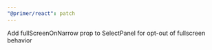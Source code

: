```yaml
---
"@primer/react": patch
---
```


Add fullScreenOnNarrow prop to SelectPanel for opt-out of fullscreen behavior
